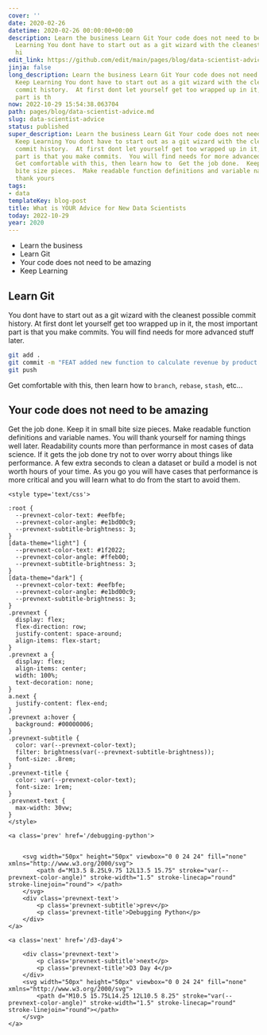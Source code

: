 ```yaml
---
cover: ''
date: 2020-02-26
datetime: 2020-02-26 00:00:00+00:00
description: Learn the business Learn Git Your code does not need to be amazing Keep
  Learning You dont have to start out as a git wizard with the cleanest possible commit
  hi
edit_link: https://github.com/edit/main/pages/blog/data-scientist-advice.md
jinja: false
long_description: Learn the business Learn Git Your code does not need to be amazing
  Keep Learning You dont have to start out as a git wizard with the cleanest possible
  commit history.  At first dont let yourself get too wrapped up in it, the most important
  part is th
now: 2022-10-29 15:54:38.063704
path: pages/blog/data-scientist-advice.md
slug: data-scientist-advice
status: published
super_description: Learn the business Learn Git Your code does not need to be amazing
  Keep Learning You dont have to start out as a git wizard with the cleanest possible
  commit history.  At first dont let yourself get too wrapped up in it, the most important
  part is that you make commits.  You will find needs for more advanced stuff later.
  Get comfortable with this, then learn how to  Get the job done.  Keep it in small
  bite size pieces.  Make readable function definitions and variable names.  You will
  thank yours
tags:
- data
templateKey: blog-post
title: What is YOUR Advice for New Data Scientists
today: 2022-10-29
year: 2020
---
```


* Learn the business
* Learn Git
* Your code does not need to be amazing
* Keep Learning

## Learn Git

You dont have to start out as a git wizard with the cleanest possible commit history.  At first dont let yourself get too wrapped up in it, the most important part is that you make commits.  You will find needs for more advanced stuff later.


``` bash
git add .
git commit -m "FEAT added new function to calculate revenue by product family"
git push
```

Get comfortable with this, then learn how to `branch`, `rebase`, `stash`, etc...


## Your code does not need to be amazing

Get the job done.  Keep it in small bite size pieces.  Make readable function definitions and variable names.  You will thank yourself for naming things well later.  Readability counts more than performance in most cases of data science.  If it gets the job done try not to over worry about things like performance.  A few extra seconds to clean a dataset or build a model is not worth hours of your time.  As you go you will have cases that performance is more critical and you will learn what to do from the start to avoid them.
<div class='prevnext'>

    <style type='text/css'>

    :root {
      --prevnext-color-text: #eefbfe;
      --prevnext-color-angle: #e1bd00c9;
      --prevnext-subtitle-brightness: 3;
    }
    [data-theme="light"] {
      --prevnext-color-text: #1f2022;
      --prevnext-color-angle: #ffeb00;
      --prevnext-subtitle-brightness: 3;
    }
    [data-theme="dark"] {
      --prevnext-color-text: #eefbfe;
      --prevnext-color-angle: #e1bd00c9;
      --prevnext-subtitle-brightness: 3;
    }
    .prevnext {
      display: flex;
      flex-direction: row;
      justify-content: space-around;
      align-items: flex-start;
    }
    .prevnext a {
      display: flex;
      align-items: center;
      width: 100%;
      text-decoration: none;
    }
    a.next {
      justify-content: flex-end;
    }
    .prevnext a:hover {
      background: #00000006;
    }
    .prevnext-subtitle {
      color: var(--prevnext-color-text);
      filter: brightness(var(--prevnext-subtitle-brightness));
      font-size: .8rem;
    }
    .prevnext-title {
      color: var(--prevnext-color-text);
      font-size: 1rem;
    }
    .prevnext-text {
      max-width: 30vw;
    }
    </style>
    
    <a class='prev' href='/debugging-python'>
    

        <svg width="50px" height="50px" viewbox="0 0 24 24" fill="none" xmlns="http://www.w3.org/2000/svg">
            <path d="M13.5 8.25L9.75 12L13.5 15.75" stroke="var(--prevnext-color-angle)" stroke-width="1.5" stroke-linecap="round" stroke-linejoin="round"> </path>
        </svg>
        <div class='prevnext-text'>
            <p class='prevnext-subtitle'>prev</p>
            <p class='prevnext-title'>Debugging Python</p>
        </div>
    </a>
    
    <a class='next' href='/d3-day4'>
    
        <div class='prevnext-text'>
            <p class='prevnext-subtitle'>next</p>
            <p class='prevnext-title'>D3 Day 4</p>
        </div>
        <svg width="50px" height="50px" viewbox="0 0 24 24" fill="none" xmlns="http://www.w3.org/2000/svg">
            <path d="M10.5 15.75L14.25 12L10.5 8.25" stroke="var(--prevnext-color-angle)" stroke-width="1.5" stroke-linecap="round" stroke-linejoin="round"></path>
        </svg>
    </a>
  </div>
